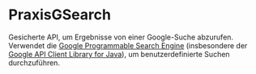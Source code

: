# PraxisGSearch

Gesicherte API, um Ergebnisse von einer Google-Suche abzurufen. Verwendet die [Google Programmable Search Engine](https://developers.google.com/custom-search) (insbesondere der [Google API Client Library for Java](https://googleapis.dev/java/google-api-client/latest/index.html)), um benutzerdefinierte Suchen durchzuführen.
